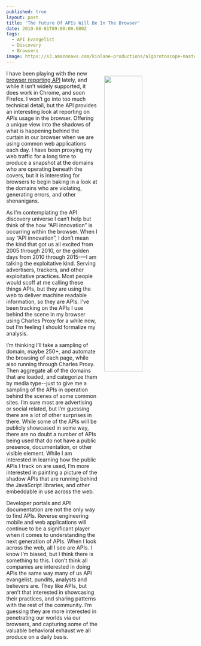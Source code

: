 ```yaml
---
published: true
layout: post
title: 'The Future Of APIs Will Be In The Browser'
date: 2019-08-01T09:00:00.000Z
tags:
  - API Evangelist
  - Discovery
  - Browsers
image: https://s3.amazonaws.com/kinlane-productions/algorotoscope-master/nazi-invasion-dark-hallway.jpg
---
```

<img src="{{ page.image }}" width="45%" align="right" style="padding: 15px;" />
I have been playing with the new <a href="https://developer.mozilla.org/en-US/docs/Web/API/Reporting_API">browser reporting API</a> lately, and while it isn’t widely supported, it does work in Chrome, and soon Firefox. I won’t go into too much technical detail, but the API provides an interesting look at reporting on APIs usage in the browser. Offering a unique view into the shadows of what is happening behind the curtain in our browser when we are using common web applications each day. I have been proxying my web traffic for a long time to produce a snapshot at the domains who are operating beneath the covers, but it is interesting for browsers to begin baking in a look at the domains who are violating, generating errors, and other shenanigans.

As I’m contemplating the API discovery universe I can’t help but think of the how “API innovation” is occurring within the browser.  When I say “API innovation”, I don’t mean the kind that got us all excited from 2005 through 2010, or the golden days from 2010 through 2015-—I am talking the exploitative kind. Serving advertisers, trackers, and other exploitative practices. Most people would scoff at me calling these things APIs, but they are using the web to deliver machine readable information, so they are APIs. I’ve been tracking on the APIs I use behind the scene in my browser using Charles Proxy for a while now, but I’m feeling I should formalize my analysis.

I’m thinking I’ll take a sampling of domain, maybe 250+, and automate the browsing of each page, while also running through Charles Proxy. Then aggregate all of the domains that are loaded, and categorize them by media type--just to give me a sampling of the APIs in operation behind the scenes of some common sites. I’m sure most are advertising or social related, but I’m guessing there are a lot of other surprises in there. While some of the APIs will be publicly showcased in some way, there are no doubt a number of APIs being used that do not have a public presence, documentation, or other visible element. While I am interested in learning how the public APIs I track on are used, I’m more interested in painting a picture of the shadow APIs that are running behind the JavaScript libraries, and other embeddable in use across the web.

Developer portals and API documentation are not the only way to find APIs. Reverse engineering mobile and web applications will continue to be a significant player when it comes to understanding the next generation of APIs. When I look across the web, all I see are APIs. I know I’m biased, but I think there is something to this. I don’t think all companies are interested in doing APIs the same way many of us API evangelist, pundits, analysts and believers are. They like APIs, but aren’t that interested in showcasing their practices, and sharing patterns with the rest of the community. I’m guessing they are more interested in penetrating our worlds via our browsers, and capturing some of the valuable behavioral exhaust we all produce on a daily basis.
